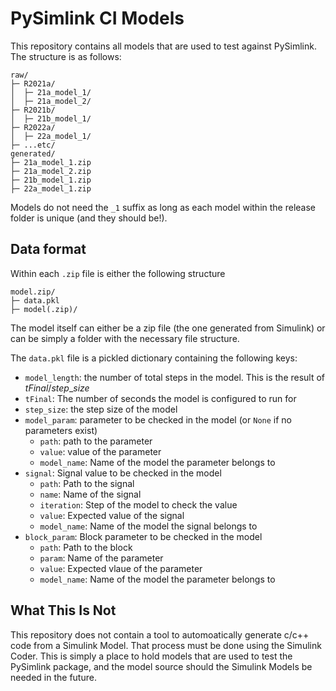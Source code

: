 # PySimlink CI Models

This repository contains all models that are used to test against PySimlink. 
The structure is as follows:

```
raw/
├─ R2021a/
│  ├─ 21a_model_1/
│  ├─ 21a_model_2/
├─ R2021b/
│  ├─ 21b_model_1/
├─ R2022a/
│  ├─ 22a_model_1/
├─ ...etc/
generated/
├─ 21a_model_1.zip
├─ 21a_model_2.zip
├─ 21b_model_1.zip
├─ 22a_model_1.zip
```

Models do not need the `_1` suffix as long as each model within the release
folder is unique (and they should be!).

## Data format
Within each `.zip` file is either the following structure 

```
model.zip/
├─ data.pkl
├─ model(.zip)/
```

The model itself can either be a zip file (the one generated from Simulink) or
can be simply a folder with the necessary file structure. 

The `data.pkl` file is a pickled dictionary containing the following keys:
- `model_length`: the number of total steps in the model. This is the result of $tFinal / step\_size$
- `tFinal`: The number of seconds the model is configured to run for
- `step_size`: the step size of the model
- `model_param`: parameter to be checked in the model (or `None` if no
  parameters exist)
  - `path`: path to the parameter
  - `value`: value of the parameter
  - `model_name`: Name of the model the parameter belongs to
- `signal`: Signal value to be checked in the model
  - `path`: Path to the signal
  - `name`: Name of the signal
  - `iteration`: Step of the model to check the value
  - `value`: Expected value of the signal
  - `model_name`: Name of the model the signal belongs to
- `block_param`: Block parameter to be checked in the model
  - `path`: Path to the block
  - `param`: Name of the parameter
  - `value`: Expected vlaue of the parameter
  - `model_name`: Name of the model the parameter belongs to

## What This Is Not
This repository does not contain a tool to automoatically generate c/c++ code 
from a Simulink Model. That process must be done using the Simulink Coder. 
This is simply a place to hold models that are used to test the PySimlink 
package, and the model source should the Simulink Models be needed in the future. 
